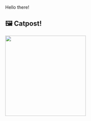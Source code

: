 Hello there!



## 🖼️ Catpost!

<sub>
    <img src="https://cdn2.thecatapi.com/images/MTg4MjIwNg.jpg" height="256">
</sub>

